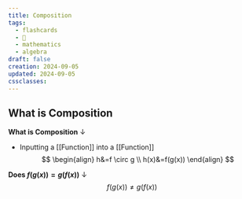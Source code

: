```yaml
---
title: Composition
tags:
  - flashcards
  - 🌱
  - mathematics
  - algebra
draft: false
creation: 2024-09-05
updated: 2024-09-05
cssclasses: 
---
```

## What is Composition

**What is Composition**
↓
- Inputting a [[Function]] into a [[Function]]
$$
\begin{align}
h&=f \circ g \\
h(x)&=f(g(x))
\end{align}
$$
<!--SR:!2025-03-21,117,310-->

**Does $f(g(x)) = g(f(x))$**
↓
$$f(g(x)) \neq g(f(x))$$
<!--SR:!2024-12-25,48,292-->

